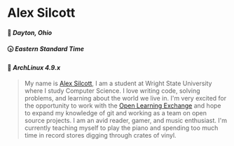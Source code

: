 # Alex Silcott
#### &#127969; _Dayton, Ohio_
#### &#128351; _Eastern Standard Time_
#### &#128039; _ArchLinux 4.9.x_  

>My name is [Alex Silcott](https://www.github.com/zeivhann), I am a student at Wright State University where I study Computer Science. I love writing code, solving problems, and learning about the world we live in. I'm very excited for the opportunity to work with the [Open Learning Exchange](http://www.ole.org) and hope to expand my knowledge of git and working as a team on open source projects. I am an avid reader, gamer, and music enthusiast. I'm currently teaching myself to play the piano and spending too much time in record stores digging through crates of vinyl.
